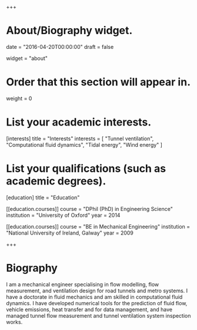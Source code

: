 +++
# About/Biography widget.

date = "2016-04-20T00:00:00"
draft = false

widget = "about"

# Order that this section will appear in.
weight = 0

# List your academic interests.
[interests]
  title = "Interests"
  interests = [
    "Tunnel ventilation",
    "Computational fluid dynamics",
    "Tidal energy",
    "Wind energy"
  ]

# List your qualifications (such as academic degrees).
[education]
  title = "Education"

[[education.courses]]
  course = "DPhil (PhD) in Engineering Science"
  institution = "University of Oxford"
  year = 2014

[[education.courses]]
  course = "BE in Mechanical Engineering"
  institution = "National University of Ireland, Galway"
  year = 2009


 
+++

# Biography

I am a mechanical engineer specialising in flow modelling, flow measurement, and ventilation design for road tunnels and metro systems. I have a doctorate in fluid mechanics and am skilled in computational fluid dynamics. I have developed numerical tools for the prediction of fluid flow, vehicle emissions, heat transfer and for data management, and have managed tunnel flow measurement and tunnel ventilation system inspection works.

